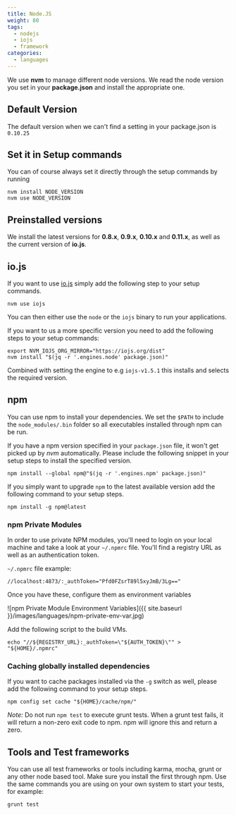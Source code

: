 ```yaml
---
title: Node.JS
weight: 80
tags:
  - nodejs
  - iojs
  - framework
categories:
  - languages
---
```

We use **nvm** to manage different node versions. We read the node version you set in your **package.json** and install the appropriate one.

## Default Version
The default version when we can't find a setting in your package.json is `0.10.25`

## Set it in Setup commands
You can of course always set it directly through the setup commands by running

```shell
nvm install NODE_VERSION
nvm use NODE_VERSION
```

## Preinstalled versions
We install the latest versions for **0.8.x**, **0.9.x**, **0.10.x** and **0.11.x**, as well as the current version of **io.js**.

## io.js
If you want to use [io.js](https://iojs.org/) simply add the following step to your setup commands.

```shell
nvm use iojs
```

You can then either use the `node` or the `iojs` binary to run your applications.

If you want to us a more specific version you need to add the following steps to your setup commands:

```shell
export NVM_IOJS_ORG_MIRROR="https://iojs.org/dist"
nvm install "$(jq -r '.engines.node' package.json)"
```

Combined with setting the engine to e.g `iojs-v1.5.1` this installs and selects the required version.

## npm
You can use npm to install your dependencies. We set the `$PATH` to include the `node_modules/.bin` folder so all executables installed through npm can be run.

If you have a npm version specified in your `package.json` file, it won't get picked up by *nvm* automatically. Please include the following snippet in your setup steps to install the specified version.

```shell
npm install --global npm@"$(jq -r '.engines.npm' package.json)"
```

If you simply want to upgrade `npm` to the latest available version add the following command to your setup steps.

```shell
npm install -g npm@latest
```

### npm Private Modules

In order to use private NPM modules, you'll need to login on your local machine and take a look at your `~/.npmrc` file. You'll find a registry URL as well as an authentication token.

`~/.npmrc` file example:

```shell
//localhost:4873/:_authToken="Pfd0FZsrT89l5xyJmB/3Lg=="
```

 Once you have these, configure them as environment variables 

![npm Private Module Environment Variables]({{ site.baseurl }}/images/languages/npm-private-env-var.jpg)

Add the following script to the build VMs.

```shell
echo "//${REGISTRY_URL}:_authToken=\"${AUTH_TOKEN}\"" > "${HOME}/.npmrc"
```

### Caching globally installed dependencies

If you want to cache packages installed via the `-g` switch as well, please add the following command to your setup steps.

```shell
npm config set cache "${HOME}/cache/npm/"
```

*Note:* Do not run `npm test` to execute grunt tests. When a grunt test fails, it will return a non-zero exit code to npm. npm will ignore this and return a zero.

## Tools and Test frameworks
You can use all test frameworks or tools including karma, mocha, grunt or any other node based tool. Make sure you install the first through npm. Use the same commands you are using on your own system to start your tests, for example:

```shell
grunt test
```
